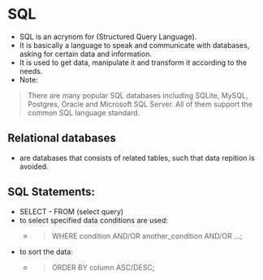 # SQL 
- SQL is an acrynom for (Structured Query Language).
- It is basically a language to speak and communicate with databases, asking for certain data and information.
- It is used to get data, manipulate it and transform it according to the needs.
- Note:
>There are many popular SQL databases including SQLite, MySQL, Postgres, Oracle and Microsoft SQL Server. All of them support the common SQL language standard.

## Relational databases
- are databases that consists of related tables, such that data repition is avoided.

## SQL Statements:
- SELECT - FROM (select query)
- to select specified data conditions are used:
  - > WHERE condition
     AND/OR another_condition
     AND/OR …;
- to sort the data:
  - > ORDER BY column ASC/DESC;    
